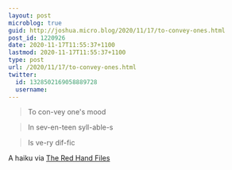 ```yaml
---
layout: post
microblog: true
guid: http://joshua.micro.blog/2020/11/17/to-convey-ones.html
post_id: 1220926
date: 2020-11-17T11:55:37+1100
lastmod: 2020-11-17T11:55:37+1100
type: post
url: /2020/11/17/to-convey-ones.html
twitter:
  id: 1328502169058889728
  username: 
---
```

> To con-vey one's mood

> In sev-en-teen syll-able-s

> Is ve-ry dif-fic

A haiku via [The Red Hand Files](https://www.theredhandfiles.com/do-you-like-haiku-poetry/)
